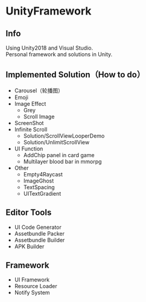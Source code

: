 # UnityFramework    
## Info
Using Unity2018 and Visual Studio.    
Personal framework and solutions in Unity.    

## Implemented Solution（How to do）
- Carousel（轮播图）
- Emoji
- Image Effect
	- Grey
	- Scroll Image
- ScreenShot
- Infinite Scroll
	- Solution/ScrollViewLooperDemo
	- Solution/UnlimitScrollView
- UI Function
	- AddChip panel in card game
	- Multilayer blood bar in mmorpg
- Other
	- Empty4Raycast
	- ImageGhost
	- TextSpacing
	- UITextGradient
## Editor Tools
- UI Code Generator
- Assetbundle Packer
- Assetbundle Builder 
- APK Builder
## Framework
- UI Framework
- Resource Loader
- Notify System